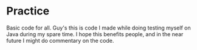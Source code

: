 Practice
========

Basic code for all.
Guy's this is code I made while doing testing myself on Java during my spare time. 
I hope this benefits people, and in the near future I might do commentary on the code.
